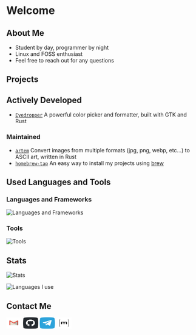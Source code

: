 # Welcome

## About Me
 - Student by day, programmer by night
 - Linux and FOSS enthusiast
 - Feel free to reach out for any questions

## Projects

## Actively Developed
 - [`Eyedropper`](https://github.com/FineFindus/eyedropper) A powerful color picker and formatter, built with GTK and Rust

### Maintained

 - [`artem`](https://github.com/FineFindus/artem) Convert images from multiple formats (jpg, png, webp, etc…) to ASCII art, written in Rust 
 - [`homebrew-tap`](https://github.com/FineFindus/homebrew-tap) An easy way to install my projects using [brew](https://github.com/Homebrew/brew/)

## Used Languages and Tools
### Languages and Frameworks
![Languages and Frameworks](https://skillicons.dev/icons?i=rust,dart,flutter,ts,java)

### Tools
![Tools](https://skillicons.dev/icons?i=androidstudio,vscode,github,git,bash,linux)

## Stats

![Stats](https://github-readme-stats.vercel.app/api?username=FineFindus)

![Languages I use](https://github-readme-stats.vercel.app/api/top-langs?username=FineFindus&layout=compact)

## Contact Me

<p align="left">
<a href="mailto:Finefindusgh@gmail.com" target="blank"><img align="center" src="./assets/mail.svg" alt="" height="30" width="40" /></a>
 <a href="https://github.com/FineFindus/FineFindus/issues/new" target="blank"><img align="center" src="./assets/github.svg" alt="" height="30" width="40" /></a>
<a href="https://t.me/FineFindus" target="blank"><img align="center" src="./assets/telegram.svg" alt="" height="30" width="40" /></a>
<a href="https://matrix.to/#/@finefindus:matrix.org" target="blank"><img align="center" src="./assets/matrix.svg" alt="" height="30" width="40" /></a>
</p>
